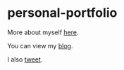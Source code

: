 # personal-portfolio
More about myself [here](https://peterrliem.wixsite.com/website]).

You can view my [blog](https://medium.com/@peterrliem).

I also [tweet](https://twitter.com/peterrliem).
